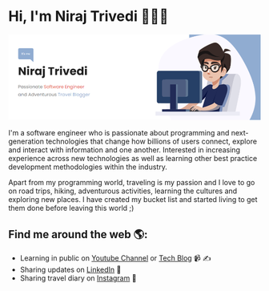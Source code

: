 # Hi, I'm Niraj Trivedi 👩🏾‍💻

<img src="https://github.com/nibro7778/nibro7778/blob/master/home-page-banner.png">

I'm a software engineer who is passionate about programming and next-generation technologies that change how billions of users connect, 
explore and interact with information and one another. 
Interested in increasing experience across new technologies as well as learning other best practice development methodologies within the industry.

Apart from my programming world, traveling is my passion and I love to go on road trips, hiking, adventurous activities, learning the cultures and exploring new places. I have created my bucket list and started living to get them done before leaving this world ;)


## Find me around the web 🌎:
- Learning in public on <a href="https://www.youtube.com/channel/UCK8K87gKLxw93qpF0MjyncA">Youtube Channel</a> or <a href="https://nirajtrivediblog.wordpress.com/">Tech Blog</a> 📹 ✍
- Sharing updates on <a href="https://www.linkedin.com/in/nirajtrivedi/">LinkedIn</a> 💼
- Sharing travel diary on <a href="https://www.instagram.com/nibro_unoffical/">Instagram</a> :runner:
